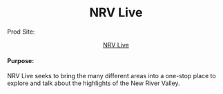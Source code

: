 <h1 align="center">NRV Live</h1>
 
Prod Site: <a href="http://kylerv.pythonanywhere.com/home" target="_blank"><p style="text-align:center">NRV Live</a>


#### Purpose:
NRV Live seeks to bring the many different areas into a one-stop place to explore and talk about the highlights of the New River Valley.


